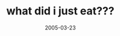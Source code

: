 ---
layout: base.njk
title : 'what did i just eat???' 
view_title : 'what did i just eat???' 
year : '2005' 
date : '2005-03-23' 
img_file : '/drawing/whatdidijusteat.png' 
html_file : 'whatdidijusteat' 
next_html : 'thisisntagame.html' 
year_order : '51' 
permalink : "title/{{html_file}}.html"
---